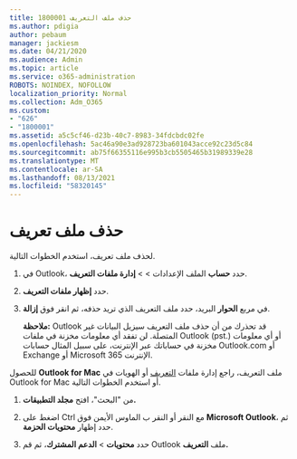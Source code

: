 ```yaml
---
title: 1800001 حذف ملف التعريف
ms.author: pdigia
author: pebaum
manager: jackiesm
ms.date: 04/21/2020
ms.audience: Admin
ms.topic: article
ms.service: o365-administration
ROBOTS: NOINDEX, NOFOLLOW
localization_priority: Normal
ms.collection: Adm_O365
ms.custom:
- "626"
- "1800001"
ms.assetid: a5c5cf46-d23b-40c7-8983-34fdcbdc02fe
ms.openlocfilehash: 5ac46a90e3ad928723ba601043acce92c23d5c84
ms.sourcegitcommit: ab75f66355116e995b3cb5505465b31989339e28
ms.translationtype: MT
ms.contentlocale: ar-SA
ms.lasthandoff: 08/13/2021
ms.locfileid: "58320145"
---
```

# <a name="delete-a-profile"></a>حذف ملف تعريف

لحذف ملف تعريف، استخدم الخطوات التالية.
  
1. في Outlook، حدد **حساب** الملف الإعدادات \>  \> **إدارة ملفات التعريف**.

2. حدد **إظهار ملفات التعريف**.

3. في مربع **الحوار** البريد، حدد ملف التعريف الذي تريد حذفه، ثم انقر فوق **إزالة**.

    **ملاحظة:** Outlook قد تحذرك من أن حذف ملف التعريف سيزيل البيانات غير المتصلة. لن تفقد أي معلومات مخزنة في ملفات Outlook (pst.) أو أي معلومات مخزنة في حساباتك عبر الإنترنت، على سبيل المثال حسابات Outlook.com أو Exchange أو Microsoft 365 الإنترنت.
  
للحصول **Outlook for Mac** ملف التعريف، راجع إدارة ملفات [التعريف](https://support.office.com/article/fed2a955-74df-4a24-bef6-78a426958c4c.aspx) أو الهويات في Outlook for Mac أو استخدم الخطوات التالية.
  
1. من "البحث"، افتح **مجلد التطبيقات.**

2. اضغط على Ctrl مع النقر أو النقر ب الماوس الأيمن فوق **Microsoft Outlook**، ثم حدد إظهار **محتويات الحزمة**.

3. حدد **محتويات** \> **الدعم المشترك**، ثم قم Outlook ملف **التعريف.**
